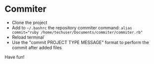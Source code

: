 # Commiter

* Clone the project
* Add to `~/.bashrc` the repository commiter command: `alias commit="ruby /home/techuser/Documents/commiter/commiter.rb"`
* Reload terminal`
* Use the "commit PROJECT TYPE MESSAGE" format to perform the commit after added files

Have fun!
